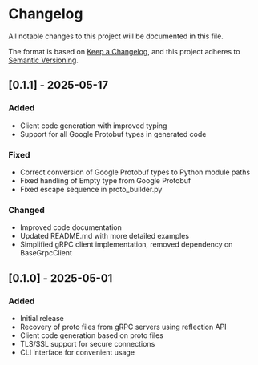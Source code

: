 # Changelog

All notable changes to this project will be documented in this file.

The format is based on [Keep a Changelog](https://keepachangelog.com/en/1.0.0/),
and this project adheres to [Semantic Versioning](https://semver.org/spec/v2.0.0.html).

## [0.1.1] - 2025-05-17

### Added
- Client code generation with improved typing
- Support for all Google Protobuf types in generated code

### Fixed
- Correct conversion of Google Protobuf types to Python module paths
- Fixed handling of Empty type from Google Protobuf
- Fixed escape sequence in proto_builder.py

### Changed
- Improved code documentation
- Updated README.md with more detailed examples
- Simplified gRPC client implementation, removed dependency on BaseGrpcClient

## [0.1.0] - 2025-05-01

### Added
- Initial release
- Recovery of proto files from gRPC servers using reflection API
- Client code generation based on proto files
- TLS/SSL support for secure connections
- CLI interface for convenient usage
